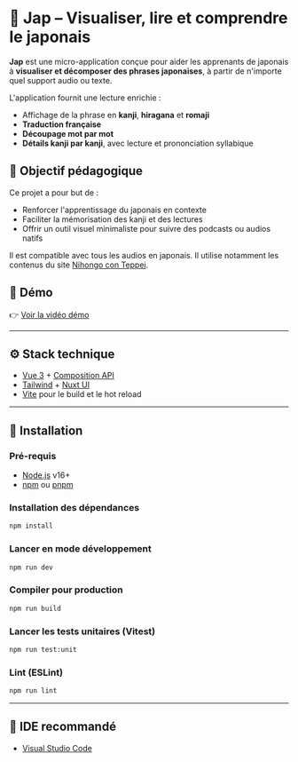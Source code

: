 # 📘 Jap – Visualiser, lire et comprendre le japonais

**Jap** est une micro-application conçue pour aider les apprenants de japonais à **visualiser et décomposer des phrases japonaises**, à partir de n'importe quel support audio ou texte.

L'application fournit une lecture enrichie :

- Affichage de la phrase en **kanji**, **hiragana** et **romaji**
- **Traduction française**
- **Découpage mot par mot**
- **Détails kanji par kanji**, avec lecture et prononciation syllabique

## 🧠 Objectif pédagogique

Ce projet a pour but de :

- Renforcer l'apprentissage du japonais en contexte
- Faciliter la mémorisation des kanji et des lectures
- Offrir un outil visuel minimaliste pour suivre des podcasts ou audios natifs

Il est compatible avec tous les audios en japonais. Il utilise notamment les contenus du site [Nihongo con Teppei](https://nihongoconteppei.com/).

## 🎥 Démo

👉 [Voir la vidéo démo](./demo.mov)

---

## ⚙️ Stack technique

- [Vue 3](https://vuejs.org/) + [Composition API](https://vuejs.org/guide/extras/composition-api-faq.html)
- [Tailwind](https://tailwindcss.com/) + [Nuxt UI](https://ui.nuxt.com/)
- [Vite](https://vitejs.dev/) pour le build et le hot reload

---

## 🚀 Installation

### Pré-requis

- [Node.js](https://nodejs.org/) v16+
- [npm](https://www.npmjs.com/) ou [pnpm](https://pnpm.io/)

### Installation des dépendances

```sh
npm install
```

### Lancer en mode développement

```sh
npm run dev
```

### Compiler pour production

```sh
npm run build
```

### Lancer les tests unitaires (Vitest)

```sh
npm run test:unit
```

### Lint (ESLint)

```sh
npm run lint
```

---

## 🧪 IDE recommandé

- [Visual Studio Code](https://code.visualstudio.com/)
